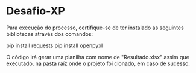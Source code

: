 # Desafio-XP
Para execução do processo, certifique-se de ter instalado as seguintes bibliotecas através dos comandos:

pip install requests
pip install openpyxl

O código irá gerar uma planilha com nome de "Resultado.xlsx" assim que executado, na pasta raíz onde o projeto foi clonado, em caso de sucesso.
